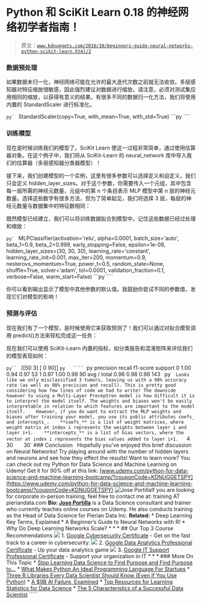 # Python 和 SciKit Learn 0.18 的神经网络初学者指南！

> 原文：[`www.kdnuggets.com/2016/10/beginners-guide-neural-networks-python-scikit-learn.html/2`](https://www.kdnuggets.com/2016/10/beginners-guide-neural-networks-python-scikit-learn.html/2)

### 数据预处理

如果数据未归一化，神经网络可能在允许的最大迭代次数之前就无法收敛。多层感知器对特征缩放很敏感，因此强烈建议对数据进行缩放。请注意，必须对测试集应用相同的缩放，以获得有意义的结果。有很多不同的数据归一化方法，我们将使用内置的 StandardScaler 进行标准化。

```py` ```   StandardScaler(copy=True, with_mean=True, with_std=True)   ```py ````

### 训练模型

现在是时候训练我们的模型了。SciKit Learn 使这一过程非常简单，通过使用估算器对象。在这个例子中，我们将从 SciKit-Learn 的 neural_network 库中导入我们的估算器（多层感知器分类器模型）！

接下来，我们创建模型的一个实例，这里有很多参数可以选择定义和自定义，我们只会定义 hidden_layer_sizes。对于这个参数，你需要传入一个元组，其中包含每一层所需的神经元数量，元组中的第 n 个条目表示 MLP 模型中第 n 层的神经元数量。选择这些数字有很多方法，但为了简单起见，我们将选择 3 层，每层的神经元数量与数据集中的特征数相同：

既然模型已经建立，我们可以将训练数据拟合到模型中，记住这些数据已经过处理和缩放：

```py` ``` MLPClassifier(activation='relu', alpha=0.0001, batch_size='auto', beta_1=0.9,         beta_2=0.999, early_stopping=False, epsilon=1e-08,         hidden_layer_sizes=(30, 30, 30), learning_rate='constant',         learning_rate_init=0.001, max_iter=200, momentum=0.9,         nesterovs_momentum=True, power_t=0.5, random_state=None,         shuffle=True, solver='adam', tol=0.0001, validation_fraction=0.1,         verbose=False, warm_start=False) ```py ````

你可以看到输出显示了模型中其他参数的默认值。我鼓励你尝试不同的参数值，发现它们对模型的影响！

### 预测与评估

现在我们有了一个模型，是时候使用它来获取预测了！我们可以通过对拟合模型调用 predict()方法来轻松完成这一任务：

现在我们可以使用 SciKit-Learn 内置的指标，如分类报告和混淆矩阵来评估我们的模型表现如何：

```py`` ``` [[50  3]   [ 0 90]] ```py   ```` ```py              precision    recall  f1-score   support              0       1.00      0.94      0.97        53            1       0.97      1.00      0.98        90    avg / total       0.98      0.98      0.98       143 ``` ```py`   Looks like we only misclassified 3 tumors, leaving us with a 98% accuracy rate (as well as 98% precision and recall). This is pretty good considering how few lines of code we had to write! The downside however to using a Multi-Layer Preceptron model is how difficult it is to interpret the model itself. The weights and biases won't be easily interpretable in relation to which features are important to the model itself.    However, if you do want to extract the MLP weights and biases after training your model, you use its public attributes coefs_ and intercepts_.    **coefs_** is a list of weight matrices, where weight matrix at index i represents the weights between layer i and layer i+1.    **intercepts_** is a list of bias vectors, where the vector at index i represents the bias values added to layer i+1.    `4`    `30`    `30`    ### Conclusion      Hopefully you've enjoyed this brief discussion on Neural Networks! Try playing around with the number of hidden layers and neurons and see how they effect the results!    Want to learn more? You can check out my Python for Data Science and Machine Learning on Udemy! Get it for 90% off at this link: [www.udemy.com/python-for-data-science-and-machine-learning-bootcamp/?couponCode=KDNUGGETSPY](https://www.udemy.com/python-for-data-science-and-machine-learning-bootcamp/?couponCode=KDNUGGETSPY)    ![Jose Portilla](img/d90b94efa106c950a24ba45cb656336d.png)If you are looking for corporate in-person training, feel free to contact me at: training AT pieriandata.com    **Bio: [Jose Portilla](https://www.udemy.com/user/joseporitlla/)** is a Data Science consultant and trainer who currently teaches online courses on Udemy. He also conducts training as the Head of Data Science for Pierian Data Inc.    **Related:**    *   Deep Learning Key Terms, Explained *   A Beginner’s Guide to Neural Networks with R! *   Why Do Deep Learning Networks Scale?     * * *      ## Our Top 3 Course Recommendations      ![](img/0244c01ba9267c002ef39d4907e0b8fb.png) 1\. [Google Cybersecurity Certificate](https://www.kdnuggets.com/google-cybersecurity) - Get on the fast track to a career in cybersecurity.    ![](img/e225c49c3c91745821c8c0368bf04711.png) 2\. [Google Data Analytics Professional Certificate](https://www.kdnuggets.com/google-data-analytics) - Up your data analytics game    ![](img/0244c01ba9267c002ef39d4907e0b8fb.png) 3\. [Google IT Support Professional Certificate](https://www.kdnuggets.com/google-itsupport) - Support your organization in IT    * * *      ### More On This Topic    *   [Stop Learning Data Science to Find Purpose and Find Purpose to…](https://www.kdnuggets.com/2021/12/stop-learning-data-science-find-purpose.html) *   [What Makes Python An Ideal Programming Language For Startups](https://www.kdnuggets.com/2021/12/makes-python-ideal-programming-language-startups.html) *   [Three R Libraries Every Data Scientist Should Know (Even if You Use Python)](https://www.kdnuggets.com/2021/12/three-r-libraries-every-data-scientist-know-even-python.html) *   [A $9B AI Failure, Examined](https://www.kdnuggets.com/2021/12/9b-ai-failure-examined.html) *   [Top Resources for Learning Statistics for Data Science](https://www.kdnuggets.com/2021/12/springboard-top-resources-learn-data-science-statistics.html) *   [The 5 Characteristics of a Successful Data Scientist](https://www.kdnuggets.com/2021/12/5-characteristics-successful-data-scientist.html) `````
